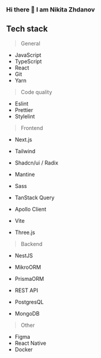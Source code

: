 ### Hi there 👋 I am Nikita Zhdanov

## Tech stack

> General

- JavaScript
- TypeScript
- React
- Git
- Yarn

> Code quality

- Eslint
- Prettier
- Stylelint

> Frontend

- Next.js

- Tailwind
- Shadcn/ui / Radix
- Mantine
- Sass

- TanStack Query
- Apollo Client

- Vite
- Three.js

> Backend

- NestJS

- MikroORM
- PrismaORM

- REST API

- PostgresQL
- MongoDB

> Other

- Figma
- React Native
- Docker
